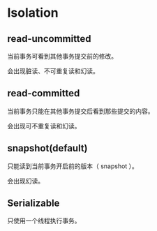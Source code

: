 # Isolation
## read-uncommitted
当前事务可看到其他事务提交前的修改。

会出现脏读、不可重复读和幻读。

## read-committed
当前事务只能在其他事务提交后看到那些提交的内容。

会出现可不重复读和幻读。

## snapshot(default)
只能读到当前事务开启前的版本（ snapshot ）。

会出现幻读。

## Serializable
只使用一个线程执行事务。
